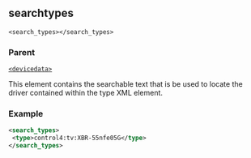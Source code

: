 ## searchtypes

`<search_types></search_types>`


### Parent

[`<devicedata>`][1]


This element contains the searchable text that is be used to locate the driver contained within the type XML element. 


### Example

```xml
<search_types>
 <type>control4:tv:XBR-55nfe05G</type>
</search_types>
```

[1]:	https://control4.github.io/docs-driverworks-xml/#devicedata